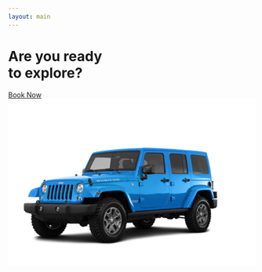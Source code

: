 ```yaml
---
layout: main
---
```


<div class="container-fluid p-0 splash">
  <!-- <img class='img-fluid w-100' src="/assets/background.png" alt="" /> -->
  <div class="splash-cta">
    <h1>Are you ready<br />to explore?</h1>
    <a class="btn btn-lg btn-block btn-warning" href="book.html" data-toggle="modal" data-target="#launch">Book Now</a>
  </div>
  <div class="splash-jeep">
    <img src="/assets/jeep.png" />
  </div>
</div>
